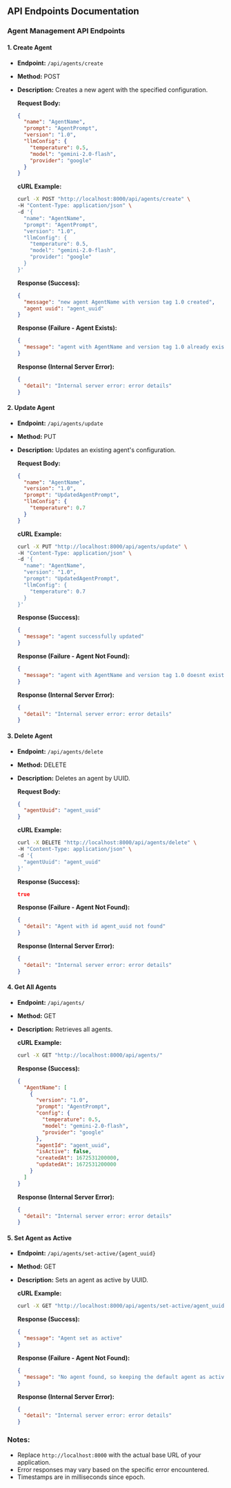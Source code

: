 ## API Endpoints Documentation

### Agent Management API Endpoints

#### 1. Create Agent

*   **Endpoint:** `/api/agents/create`
*   **Method:** POST
*   **Description:** Creates a new agent with the specified configuration.

    **Request Body:**

    ```json
    {
      "name": "AgentName",
      "prompt": "AgentPrompt",
      "version": "1.0",
      "llmConfig": {
        "temperature": 0.5,
        "model": "gemini-2.0-flash",
        "provider": "google"
      }
    }
    ```

    **cURL Example:**

    ```bash
    curl -X POST "http://localhost:8000/api/agents/create" \
    -H "Content-Type: application/json" \
    -d '{
      "name": "AgentName",
      "prompt": "AgentPrompt",
      "version": "1.0",
      "llmConfig": {
        "temperature": 0.5,
        "model": "gemini-2.0-flash",
        "provider": "google"
      }
    }'
    ```

    **Response (Success):**

    ```json
    {
      "message": "new agent AgentName with version tag 1.0 created",
      "agent uuid": "agent_uuid"
    }
    ```

    **Response (Failure - Agent Exists):**

    ```json
    {
      "message": "agent with AgentName and version tag 1.0 already exists"
    }
    ```

    **Response (Internal Server Error):**

    ```json
    {
      "detail": "Internal server error: error details"
    }
    ```

#### 2. Update Agent

*   **Endpoint:** `/api/agents/update`
*   **Method:** PUT
*   **Description:** Updates an existing agent's configuration.

    **Request Body:**

    ```json
    {
      "name": "AgentName",
      "version": "1.0",
      "prompt": "UpdatedAgentPrompt",
      "llmConfig": {
        "temperature": 0.7
      }
    }
    ```

    **cURL Example:**

    ```bash
    curl -X PUT "http://localhost:8000/api/agents/update" \
    -H "Content-Type: application/json" \
    -d '{
      "name": "AgentName",
      "version": "1.0",
      "prompt": "UpdatedAgentPrompt",
      "llmConfig": {
        "temperature": 0.7
      }
    }'
    ```

    **Response (Success):**

    ```json
    {
      "message": "agent successfully updated"
    }
    ```

    **Response (Failure - Agent Not Found):**

    ```json
    {
      "message": "agent with AgentName and version tag 1.0 doesnt exist"
    }
    ```

    **Response (Internal Server Error):**

    ```json
    {
      "detail": "Internal server error: error details"
    }
    ```

#### 3. Delete Agent

*   **Endpoint:** `/api/agents/delete`
*   **Method:** DELETE
*   **Description:** Deletes an agent by UUID.

    **Request Body:**

    ```json
    {
      "agentUuid": "agent_uuid"
    }
    ```

    **cURL Example:**

    ```bash
    curl -X DELETE "http://localhost:8000/api/agents/delete" \
    -H "Content-Type: application/json" \
    -d '{
      "agentUuid": "agent_uuid"
    }'
    ```

    **Response (Success):**

    ```json
    true
    ```

    **Response (Failure - Agent Not Found):**

    ```json
    {
      "detail": "Agent with id agent_uuid not found"
    }
    ```

    **Response (Internal Server Error):**

    ```json
    {
      "detail": "Internal server error: error details"
    }
    ```

#### 4. Get All Agents

*   **Endpoint:** `/api/agents/`
*   **Method:** GET
*   **Description:** Retrieves all agents.

    **cURL Example:**

    ```bash
    curl -X GET "http://localhost:8000/api/agents/"
    ```

    **Response (Success):**

    ```json
    {
      "AgentName": [
        {
          "version": "1.0",
          "prompt": "AgentPrompt",
          "config": {
            "temperature": 0.5,
            "model": "gemini-2.0-flash",
            "provider": "google"
          },
          "agentId": "agent_uuid",
          "isActive": false,
          "createdAt": 1672531200000,
          "updatedAt": 1672531200000
        }
      ]
    }
    ```

    **Response (Internal Server Error):**

    ```json
    {
      "detail": "Internal server error: error details"
    }
    ```
    
#### 5. Set Agent as Active

*   **Endpoint:** `/api/agents/set-active/{agent_uuid}`
*   **Method:** GET
*   **Description:** Sets an agent as active by UUID.

    **cURL Example:**

    ```bash
    curl -X GET "http://localhost:8000/api/agents/set-active/agent_uuid"
    ```

    **Response (Success):**

    ```json
    {
      "message": "Agent set as active"
    }
    ```

    **Response (Failure - Agent Not Found):**

    ```json
    {
      "message": "No agent found, so keeping the default agent as active"
    }
    ```

    **Response (Internal Server Error):**

    ```json
    {
      "detail": "Internal server error: error details"
    }
    ```

### Notes:

*   Replace `http://localhost:8000` with the actual base URL of your application.
*   Error responses may vary based on the specific error encountered.
*   Timestamps are in milliseconds since epoch.
